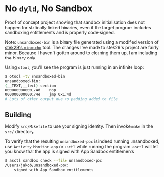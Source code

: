# No `dyld`, No Sandbox

Proof of concept project showing that sandbox initialisation does not happen for statically linked binaries, even if the target program includes sandboxing entitlements and is properly code-signed.

Note: `unsandboxed-bin` is a binary file generated using a modified version of [stek29's `minmacho`](https://github.com/stek29/minmacho) tool. The changes I've made to stek29's project are fairly minor. Because I haven't gotten around to cleaning them up, I am including the binary only.

Using `otool`, you'll see the program is just running in an infinite loop:

```sh
$ otool -tv unsandboxed-bin 
unsandboxed-bin:
(__TEXT,__text) section
000000000000174d	nop
000000000000174e	jmp	0x174d
# Lots of other output due to padding added to file
```

## Building

Modify `src/Makefile` to use your signing identity. Then invoke `make` in the `src/` directory.

To verify that the resulting `unsandboxed-poc` is indeed running unsandboxed, use `Activity Monitor.app` or `asctl` while running the program. `asctl` will let you know that the app is signed with App Sandbox entitlements

```sh
$ asctl sandbox check --file unsandboxed-poc 
/Users/jakob/unsandboxed-poc:
	signed with App Sandbox entitlements
```